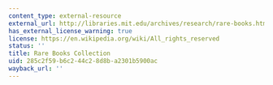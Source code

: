 ```yaml
---
content_type: external-resource
external_url: http://libraries.mit.edu/archives/research/rare-books.html
has_external_license_warning: true
license: https://en.wikipedia.org/wiki/All_rights_reserved
status: ''
title: Rare Books Collection
uid: 285c2f59-b6c2-44c2-8d8b-a2301b5900ac
wayback_url: ''
---
```


